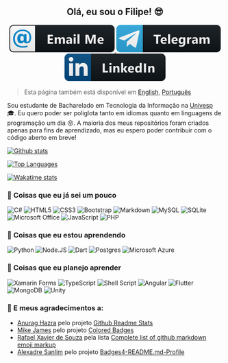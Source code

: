 <h2 align=center>Olá, eu sou o Filipe! 😎</h2>

<p align=center>
 <a href="mailto:filimor@posteo.net">
  <img src="https://github.com/MikeCodesDotNET/ColoredBadges/blob/master/svg/social/email_me.svg" alt="E-mail">
 </a><a href="https://t.me/filimor">
  <img src="https://github.com/MikeCodesDotNET/ColoredBadges/blob/master/svg/social/telegram.svg" alt="Telegram">
 </a> <a href="https://www.linkedin.com/in/filimor">
  <img src="https://github.com/MikeCodesDotNET/ColoredBadges/blob/master/svg/social/linkedin.svg" alt="Linkedin">
 </a>
</p>

> Esta página também está disponível em [English](https://github.com/filimor/filimor/edit/main/README.md), [Português](https://github.com/filimor/filimor/edit/main/README.pt-BR.md)

Sou estudante de Bacharelado em Tecnologia da Informação na [Univesp](https://github.com/univesp) 🎓. Eu quero poder ser poliglota tanto em idiomas quanto em linguagens de programação um dia 😜. A maioria dos meus repositórios foram criados apenas para fins de aprendizado, mas eu espero poder contribuir com o código aberto em breve!

[![Github stats](https://github-readme-stats.vercel.app/api?username=filimor&count_private=true&show_icons=true&include_all_commits=true&custom_title=O%20que%20eu%20fiz)](https://github.com/filimor/github-readme-stats)

[![Top Languages](https://github-readme-stats.vercel.app/api/top-langs/?username=filimor&langs_count=10&layout=compact&custom_title=Sobre%20o%20que%20eu%20fiz)](https://github.com/filimor/github-readme-stats)

[![Wakatime stats](https://github-readme-stats.vercel.app/api/wakatime?username=filimor&custom_title=Quanto%20eu%20tenho%20feito)](https://github.com/filimor/github-readme-stats)

### 📗 Coisas que eu já sei um pouco

![C#](https://img.shields.io/badge/c%23%20-%23239120.svg?&style=for-the-badge&logo=c-sharp&logoColor=white) ![HTML5](https://img.shields.io/badge/html5%20-%23E34F26.svg?&style=for-the-badge&logo=html5&logoColor=white) ![CSS3](https://img.shields.io/badge/css3%20-%231572B6.svg?&style=for-the-badge&logo=css3&logoColor=white) ![Bootstrap](https://img.shields.io/badge/bootstrap%20-%23563D7C.svg?&style=for-the-badge&logo=bootstrap&logoColor=white) ![Markdown](https://img.shields.io/badge/markdown-%23000000.svg?&style=for-the-badge&logo=markdown&logoColor=white) ![MySQL](https://img.shields.io/badge/mysql-%2300f.svg?&style=for-the-badge&logo=mysql&logoColor=white) ![SQLite](https://img.shields.io/badge/sqlite-%2307405e.svg?&style=for-the-badge&logo=sqlite&logoColor=white) ![Microsoft Office](https://img.shields.io/badge/Microsoft%20Office-D83B01?logo=microsoft-office&logoColor=white&style=for-the-badge) ![JavaScript](https://img.shields.io/badge/javascript%20-%23323330.svg?&style=for-the-badge&logo=javascript&logoColor=%23F7DF1E) ![PHP](https://img.shields.io/badge/php-%23777BB4.svg?&style=for-the-badge&logo=php&logoColor=white)

### 📙 Coisas que eu estou aprendendo

![Python](https://img.shields.io/badge/python%20-%2314354C.svg?&style=for-the-badge&logo=python&logoColor=white) ![Node.JS](https://img.shields.io/badge/node.js%20-%2343853D.svg?&style=for-the-badge&logo=node.js&logoColor=white) ![Dart](https://img.shields.io/badge/dart-%230175C2.svg?&style=for-the-badge&logo=dart&logoColor=white) ![Postgres](https://img.shields.io/badge/postgres-%23316192.svg?&style=for-the-badge&logo=postgresql&logoColor=white) ![Microsoft Azure](https://img.shields.io/badge/Microsoft%20Azure-0089D6?logo=microsoft-azure&logoColor=white&style=for-the-badge) 

### 📕 Coisas que eu planejo aprender

![Xamarin Forms](https://img.shields.io/badge/xamarin%20forms-%233498DB.svg?&style=flat-square&logo=xamarin&logoColor=white) ![TypeScript](https://img.shields.io/badge/typescript%20-%23007ACC.svg?&style=for-the-badge&logo=typescript&logoColor=white) ![Shell Script](https://img.shields.io/badge/shell_script%20-%23121011.svg?&style=for-the-badge&logo=gnu-bash&logoColor=white) ![Angular](https://img.shields.io/badge/angular%20-%23DD0031.svg?&style=for-the-badge&logo=angular&logoColor=white) ![Flutter](https://img.shields.io/badge/Flutter%20-%2302569B.svg?&style=for-the-badge&logo=Flutter&logoColor=white) ![MongoDB](https://img.shields.io/badge/MongoDB-%234ea94b.svg?&style=for-the-badge&logo=mongodb&logoColor=white) ![Unity](https://img.shields.io/badge/unity%20-%23100000.svg?&style=for-the-badge&logo=unity&logoColor=white)

### 🙏 E meus agradecimentos a:

- [Anurag Hazra](https://github.com/anuraghazra) pelo projeto [Github Readme Stats](https://github.com/anuraghazra/github-readme-stats)
- [Mike James](https://github.com/MikeCodesDotNET) pelo projeto [Colored Badges](https://github.com/MikeCodesDotNET/ColoredBadges)
- [Rafael Xavier de Souza](https://github.com/rxaviers) pela lista [Complete list of github markdown emoji markup](https://gist.github.com/rxaviers/7360908)
- [Alexadre Sanlim](https://github.com/alexandresanlim) pelo projeto [Badges4-README.md-Profile](https://github.com/alexandresanlim/Badges4-README.md-Profile)
